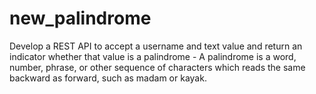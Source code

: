 # new_palindrome
Develop a REST API to accept a username and text value and return an indicator whether that value is a palindrome - A palindrome is a word, number, phrase, or other sequence of characters which reads the same backward as forward, such as madam or kayak.
